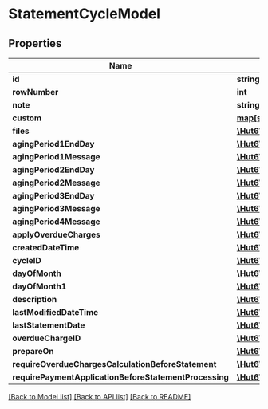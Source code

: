 # StatementCycleModel

## Properties
Name | Type | Description | Notes
------------ | ------------- | ------------- | -------------
**id** | **string** |  | [optional] 
**rowNumber** | **int** |  | [optional] 
**note** | **string** |  | [optional] 
**custom** | [**map[string,map[string,\Hut6\CranaplusAcumaticaSdk\Model\CustomFieldModel]]**](map.md) |  | [optional] 
**files** | [**\Hut6\CranaplusAcumaticaSdk\Model\FileLinkModel[]**](FileLinkModel.md) |  | [optional] 
**agingPeriod1EndDay** | [**\Hut6\CranaplusAcumaticaSdk\Model\ShortValueModel**](ShortValueModel.md) |  | [optional] 
**agingPeriod1Message** | [**\Hut6\CranaplusAcumaticaSdk\Model\StringValueModel**](StringValueModel.md) |  | [optional] 
**agingPeriod2EndDay** | [**\Hut6\CranaplusAcumaticaSdk\Model\ShortValueModel**](ShortValueModel.md) |  | [optional] 
**agingPeriod2Message** | [**\Hut6\CranaplusAcumaticaSdk\Model\StringValueModel**](StringValueModel.md) |  | [optional] 
**agingPeriod3EndDay** | [**\Hut6\CranaplusAcumaticaSdk\Model\ShortValueModel**](ShortValueModel.md) |  | [optional] 
**agingPeriod3Message** | [**\Hut6\CranaplusAcumaticaSdk\Model\StringValueModel**](StringValueModel.md) |  | [optional] 
**agingPeriod4Message** | [**\Hut6\CranaplusAcumaticaSdk\Model\StringValueModel**](StringValueModel.md) |  | [optional] 
**applyOverdueCharges** | [**\Hut6\CranaplusAcumaticaSdk\Model\BooleanValueModel**](BooleanValueModel.md) |  | [optional] 
**createdDateTime** | [**\Hut6\CranaplusAcumaticaSdk\Model\DateTimeValueModel**](DateTimeValueModel.md) |  | [optional] 
**cycleID** | [**\Hut6\CranaplusAcumaticaSdk\Model\StringValueModel**](StringValueModel.md) |  | [optional] 
**dayOfMonth** | [**\Hut6\CranaplusAcumaticaSdk\Model\ShortValueModel**](ShortValueModel.md) |  | [optional] 
**dayOfMonth1** | [**\Hut6\CranaplusAcumaticaSdk\Model\ShortValueModel**](ShortValueModel.md) |  | [optional] 
**description** | [**\Hut6\CranaplusAcumaticaSdk\Model\StringValueModel**](StringValueModel.md) |  | [optional] 
**lastModifiedDateTime** | [**\Hut6\CranaplusAcumaticaSdk\Model\DateTimeValueModel**](DateTimeValueModel.md) |  | [optional] 
**lastStatementDate** | [**\Hut6\CranaplusAcumaticaSdk\Model\DateTimeValueModel**](DateTimeValueModel.md) |  | [optional] 
**overdueChargeID** | [**\Hut6\CranaplusAcumaticaSdk\Model\StringValueModel**](StringValueModel.md) |  | [optional] 
**prepareOn** | [**\Hut6\CranaplusAcumaticaSdk\Model\StringValueModel**](StringValueModel.md) |  | [optional] 
**requireOverdueChargesCalculationBeforeStatement** | [**\Hut6\CranaplusAcumaticaSdk\Model\BooleanValueModel**](BooleanValueModel.md) |  | [optional] 
**requirePaymentApplicationBeforeStatementProcessing** | [**\Hut6\CranaplusAcumaticaSdk\Model\BooleanValueModel**](BooleanValueModel.md) |  | [optional] 

[[Back to Model list]](../README.md#documentation-for-models) [[Back to API list]](../README.md#documentation-for-api-endpoints) [[Back to README]](../README.md)


